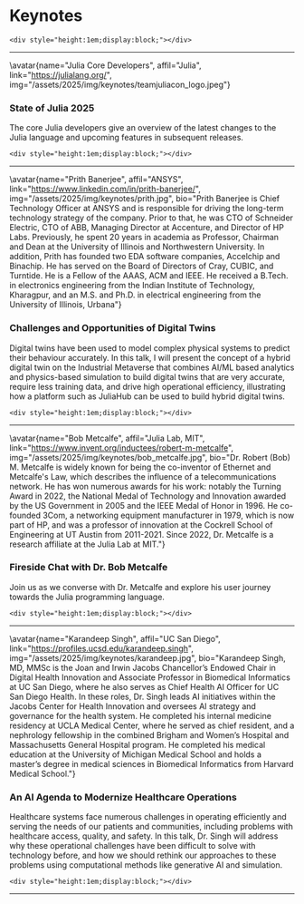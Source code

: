 # Keynotes

~~~
<div style="height:1em;display:block;"></div>
~~~

---

\avatar{name="Julia Core Developers", affil="Julia", link="https://julialang.org/", img="/assets/2025/img/keynotes/teamjuliacon_logo.jpeg"}

### State of Julia 2025

The core Julia developers give an overview of the latest changes to the Julia language and upcoming features in subsequent releases.

~~~
<div style="height:1em;display:block;"></div>
~~~

---

\avatar{name="Prith Banerjee", affil="ANSYS", link="https://www.linkedin.com/in/prith-banerjee/", img="/assets/2025/img/keynotes/prith.jpg", bio="Prith Banerjee is Chief Technology Officer at ANSYS and is responsible for driving the long-term technology strategy of the company. Prior to that, he was CTO of 
Schneider Electric, CTO of ABB, Managing Director at Accenture, and Director of HP 
Labs. Previously, he spent 20 years in academia as Professor, Chairman and Dean 
at the University of Illinois and Northwestern University.   In addition, Prith has 
founded two EDA software companies, Accelchip and Binachip.  He has served on 
the Board of Directors of Cray, CUBIC, and Turntide.  He is a Fellow of the AAAS, 
ACM and IEEE. He received a B.Tech. in electronics engineering from the Indian 
Institute of Technology, Kharagpur, and an M.S. and Ph.D. in electrical engineering 
from the University of Illinois, Urbana"}

### Challenges and Opportunities of Digital Twins

Digital twins have been used to model complex physical systems to predict their behaviour accurately. In this talk, I will present the concept of a hybrid digital twin on the Industrial Metaverse that combines AI/ML based analytics and physics-based simulation to build digital twins that are very accurate, require less training data, and drive high operational efficiency, illustrating how a platform such as JuliaHub can be used to build hybrid digital twins.

~~~
<div style="height:1em;display:block;"></div>
~~~

---

\avatar{name="Bob Metcalfe", affil="Julia Lab, MIT", link="https://www.invent.org/inductees/robert-m-metcalfe", img="/assets/2025/img/keynotes/bob_metcalfe.jpg", bio="Dr. Robert (Bob) M. Metcalfe is widely known for being the co-inventor of Ethernet and Metcalfe's Law, which describes the influence of a telecommunications network. He has won numerous awards for his work: notably the Turning Award in 2022, the National Medal of Technology and Innovation awarded by the US Government in 2005 and the IEEE Medal of Honor in 1996. He co-founded 3Com, a networking equipment manufacturer in 1979, which is now part of HP, and was a professor of innovation at the Cockrell School of Engineering at UT Austin from 2011-2021. Since 2022, Dr. Metcalfe is a research affiliate at the Julia Lab at MIT."}

### Fireside Chat with Dr. Bob Metcalfe

Join us as we converse with Dr. Metcalfe and explore his user journey towards the Julia programming language.

~~~
<div style="height:1em;display:block;"></div>
~~~

---

\avatar{name="Karandeep Singh", affil="UC San Diego", link="https://profiles.ucsd.edu/karandeep.singh", img="/assets/2025/img/keynotes/karandeep.jpg", bio="Karandeep Singh, MD, MMSc is the Joan and Irwin Jacobs Chancellor’s Endowed Chair in Digital Health Innovation and Associate Professor in Biomedical Informatics at UC San Diego, where he also serves as Chief Health AI Officer for UC San Diego Health. In these roles, Dr. Singh leads AI initiatives within the Jacobs Center for Health Innovation and oversees AI strategy and governance for the health system. He completed his internal medicine residency at UCLA Medical Center, where he served as chief resident, and a nephrology fellowship in the combined Brigham and Women’s Hospital and Massachusetts General Hospital program. He completed his medical education at the University of Michigan Medical School and holds a master’s degree in medical sciences in Biomedical Informatics from Harvard Medical School."}

### An AI Agenda to Modernize Healthcare Operations

Healthcare systems face numerous challenges in operating efficiently and serving the needs of our patients and communities, including problems with healthcare access, quality, and safety. In this talk, Dr. Singh will address why these operational challenges have been difficult to solve with technology before, and how we should rethink our approaches to these problems using computational methods like generative AI and simulation.

~~~
<div style="height:1em;display:block;"></div>
~~~

---

